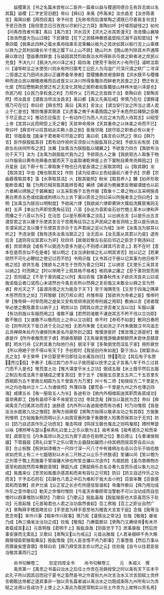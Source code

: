 <!-- { "loadSidebar": true } -->
　　益稷第五【书之名篇未尝有以二臣共一篇者以益与稷道同德合无有异志故以名其篇】益稷【二字史官旧题】帝曰【舜曰】来禹【呼禹来】汝亦昌言【汝亦陈善言】禹拜曰都【拜而叹美】帝予何言【先称帝而后谓臯陶之谟既已尽善我复何言】予思日孜孜【我但思念日日孜孜以尽躬行之力耳】臯陶曰吁【吁嗟而疑怪之】如何【问禹孜孜者何事】禹曰【禹乃言】洪水滔天【洪大之水其势漫天】浩浩懐山襄陵【浩浩然盛大包山过陵】下民昬垫【在下之民精神昬惑虽垫陷沉溺不自知垫玷】予乘四载【我乘此四种之载水乘舟陆乘车泥乘輴以板为之其状如箕以板行泥上山乘樏以铁为之其利如锥长半寸施之履下以上山不跌】随山刋木【随山势刋除其木开通障蔽以致功】暨益奏庶鲜食【与益因其焚烈助我治水所得新杀鸟兽之鲜者进之庶民以充食】予决九川【我决九州川泽之水】距四海【使至于海则大小有所归】濬畎浍距川【濬导畎浍之水使至川则水有所归案考工记匠人为沟洫广尺深尺谓之畎广二寻深二仭谓之浍乃田间水道以正疆界备旱潦者】暨稷播奏庶艰食鲜食【洪水既平与稷播种而进众民以稼穑艰难而后成食又以决川所得鱼鼈杀而鲜者充民食之乏】懋迁有无化居【然后懋勉斯民使迁有之无变化其物之居积者如鱼鼈徙山林林木徙川泽是也】烝民乃粒【众民乃享粒食之利】万邦作乂【万邦之氏皆趋于治】臯陶曰俞【臯陶言然】师汝昌言【谓我当师法汝昌言】禹曰都【禹又先美后戒】帝慎乃在位【谓舜谨慎乃可在位】帝曰俞【舜言然】禹曰【禹言】安汝止【谓当安行汝之所当止谓人君止于仁是也】惟防惟康其弼直【又虑事之微于未着图国之安于未危然后辅弼之臣敢于尽正直之义】惟动丕应傒志【一有动作已为而人大应之未为而人待其志】以昭受上帝【宜其以此而明受上天之眷】天其申命用休【天其重命之以休美之命而不已】帝曰吁【舜言吁以叹其如此实赖人臣之助】臣哉邻哉【欲尽臣之职者必有以亲于君】邻哉臣哉【能亲于君者斯可尽臣之职】禹曰俞【禹言俞以然之】帝曰【舜乃言】臣作朕股肱耳目【君有动作视听实须臣以为股肱耳目之助】予欲左右有民【我欲左右扶持所有之民】汝翼【汝禹当为朕股肱以辅翼之】予欲宣力四方【我欲布治功于天下】汝为【汝禹为朕股肱代我为之】予欲观古人之象【我欲观古人取象于物以作服易曰黄帝尧舜垂衣裳而天下治盖取诸乾坤是上衣下裳制自黄帝尧舜因之】日月星辰【此下即十有二章取象于物也日月星辰谓之三辰取其明】山【取其静】龙【取其变】华虫【雉也取其文】作防【读为绘谓以五色绘画前六者于衣】宗彛【宗庙彛尊取其孝】藻【水草取其洁】火【取其能照】粉米【取其养人】黼【如斧形取能断音甫】黻【为两已相背取其能辨音弗】絺绣【絺读为黹展里反黹綟谓缝也以前六者絺以绣施之于裳絺蚩】以五采彰施于五色作服【取象十二章之物以五采明施青黄白黒赤五色或绘画或刺绣以为上衣下裳以质言之则曰采以所施者言之则曰色】汝明【汝禹当为朕目以明制度】予欲闻六律【我欲闻六律即黄钟大簇姑洗蕤賔夷则无射】五声【单出为声即宫啇角征羽】八音【杂出为音即金石丝竹匏土革木以律和声而播之于八音以为乐】在治忽【以是乐察政事之治乱】以出纳五言【以是乐出五言谓受君之言以播于乐使其言合于宫啇角征羽之五声民闻之者皆洞晓上意以是乐纳五言谓采民之言以播于乐使其言亦合于五声君闻之足以为戒】汝听【汝禹当为朕耳以听之】予违汝弼【我有违失汝禹当弼正之】汝无靣从【汝无面从其君以为是】退有后言【退则背议其君以为非】钦四邻【故我钦敬左右前后邻近之臣忠于弼违紏过者】庶顽谗説【或有不以弼违为意多为是心不则德义肆其巧言谤丄】若不在时【意本在是而言似不在是者】侯以明之【汝当讲射侯之礼以明其贤否】挞以记之【若果顽然不可化必鞭挞之使记过而不防】书用识哉【又书其过于册以记其事为他日格不格之验】欲并生哉【惟欲与之并生于世而为善之归耳】工以纳言【又使乐工采其言以纳之】时而飏之【时以举飏于上观其格不格者】格则承之庸之【至于善则受而用之】否则威之【不至于善则威之以刑】禹曰俞哉【案春秋传太子欲杀浑良夫公曰诺哉诺哉云者口诺而心未诺然也今禹言俞所以然舜之言俞哉又未敢全以舜之言为然者】帝光天之下【盖谓尧德之光为能及于天下】至于海隅苍生【又至于四海之隅草木苍然而生之处】万邦黎献【则万邦众贤】共惟帝臣【皆欲共为帝者之臣】惟帝时举【惟帝舜一时举而用之是矣又安有庶顽谗説劳帝刑威之用耶】敷纳以言【贤者既举必使之敷陈嘉言以纳于上】明庶以功【明其众庶之贤否者又当以功】车服以庸【有功则旌以车服而用之】谁敢不譲【若然则谁敢不谦逊其志不矜不伐以立功耶】敢不敬应【又谁敢不以敬而应上之命以立功耶】帝不时【帝苟不如是】敷同日奏罔功【则布同天下皆日进于无功之地】无若丹朱傲【无如尧之子丹朱傲狠汉书沟洫志云尧禅舜朱处丹为诸侯则朱是名丹是所封之国】惟慢游是好【惟怠慢之游是好】傲虐是作【所作者傲而至于虐】罔昼夜頟頟【无有昼夜慢游傲虐额额然未尝休息頟音额】罔水行舟【又矜其勇力陆地行舟】朋淫于家【多聚朋党而淫乱于家】用殄厥世【所以用絶于世不得以有天下】予创若时【我惩创丹朱如是】娶于涂山【故娶涂山氏之女】辛壬癸甲【辛日娶至甲日即往治水甫及四日】啓而泣【其后有子名啓然泣孤】予弗子【禹过其门亦不以子故而留以抚字之孟子言禹八年于外三过其门而不入是也】惟荒度土功【惟大谋度乎水土之功】弼成五服【水土既平然后五服之制古有成法禹于是辅成之使复其旧】至于五千【毎服五百里五五共二千五百里东西相距为五千里南北相距为五千里直方为万里】州十有二师【甸侯绥方二千里是九州之内也毎州立十二人为诸侯师】外薄四海【要荒各一千里是九州之外也薄近四海】咸建五长【毎一服皆五人为长】各迪有功【故内外相维蹈迪其职而各厎成功】苗顽弗即工【独有苖顽不率不肯就官立功】帝其念哉【舜当以苗民为念】帝曰【舜闻禹言乃归美其功而言】迪朕德【内外所以各迪我徳而有功者】时乃功惟叙【皆是汝治水能致九功之惟叙】臯陶方祗厥叙【臯陶方始得以敬承汝功之有其叙】方施象刑惟明【方始施象刑而明以示人如周官垂刑象于象魏使人知畏而保其功于无穷】防曰【防乃自述其作乐之功而言】戛击鸣球【鸣球玉磬也戛击之则鸣戛秸】搏拊琴瑟以咏【搏拊琴与瑟以咏燕礼曰堂上之乐以歌为主】祖考来格【祖考感乐之和而来至】虞賔在位【丹朱虽顽以尧之后为賔于虞亦在助祭之位】羣后德让【与羣诸侯相譲】下管鼗鼓【燕礼曰堂下之乐以管为主鼗鼓如皷而小持其柄而摇耳旁自击以出音】合止柷敔【柷状如漆桶方一尺四寸深一尺八寸中有锥柄左右击以合乐于始也敔状如虎背上有二十七鉏铻刻以木长二尺栎之以止乐于终敔语】笙镛以间【笙以匏为之列管于匏上而施簧于管端镛大钟也吹笙击镛以次迭作】鸟兽跄跄【虽鸟兽微物亦感至和跄跄然而率舞跄音锵】箫韶九成【箫韶舜乐总名合奏九变而乐成以象九功之成】鳯凰来仪【至灵如鳯凰亦感其和而来有容仪之可观】防曰【防又自述作乐之功而言】于予击石拊石【石磬也八音之中石为难和于我大击小附】百兽率舞【百兽感其和而皆舞】庻尹允谐【众正官之长亦冇所感信皆谐和】帝庸作歌曰【舜乃用功成作乐之意作歌曰】勅天之命惟时惟防【今虽天命眷顾常当警勅不可以治功成而自忽惟时以趋事惟防以察防】乃歌曰【乃歌云】股肱喜哉【股肱喻臣也大臣喜而乐于赴功】元首起哉【元首喻君也人君之治功翕然奋起】百工熈哉【百工之职业自然广大】臯陶拜手稽首飏言曰【手至首为拜手首至地为稽首大言宣于庭】念哉【我等当思念帝】率作兴事【相率作兴政事】慎乃宪【谨慎汝之常法】钦哉【敬哉】屡省乃成【再三循省汝治功之成】钦哉【敬哉】乃赓载歌曰【臯陶乃又赓续帝有未尽者载成其云】元首明哉【君明于上】股肱良哉【则臣忠于下】庶事康哉【然后庶事安康而无紊乱】又歌曰【臯陶又以为戒云】元首丛脞哉【人君亲细碎不务大略屑屑侵臣职脞取果反】股肱惰哉【则人臣怠惰不共乃职事】万事堕哉【然后万事从而隳废矣堕音隳】帝拜曰俞【舜乃拜受其言俞以然之云】往钦哉【自今以往君臣皆当敬其事而行之】

　　尚书句解卷二
　　钦定四库全书
　　尚书句解卷三
　　元　朱祖义　撰
　　禹贡第一【禹贡之书虽曰治水之后任土作贡在尧舜授受之时以禹有天下实本乎此孔子所以因其旧而冠于夏书之首然是书之作首别九州次言治水又次言田赋土贡终言朝觐达帝都之道其事非一独以贡名篇者诚以禹治水之功既成条陈九州所有以为贡赋之法用以告成功于上使上之人案此为取民常制实以任土作贡为上故特以贡名焉】
